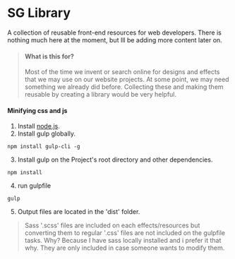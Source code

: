 # SG Library

A collection of reusable front-end resources for web developers.
There is nothing much here at the moment, but Ill be adding more content later on.

> #### What is this for?
>Most of the time we invent or search online for designs and effects that we may use on our website projects. At some point, we may need something we already did before. Collecting these and making them reusable by creating a library would be very helpful.

#### Minifying css and js

1. Install [node.js](https://nodejs.org).
2. Install gulp globally.
```
npm install gulp-cli -g
```
3. Install gulp on the Project's root directory and other dependencies.
```
npm install
```
4. run gulpfile
```
gulp
```
5. Output files are located in the 'dist' folder.

>Sass '.scss' files are included on each effects/resources but converting them to regular '.css' files are not included on the gulpfile tasks. Why? Because I have sass locally installed and i prefer it that why. They are only included in case someone wants to modify them.
 





